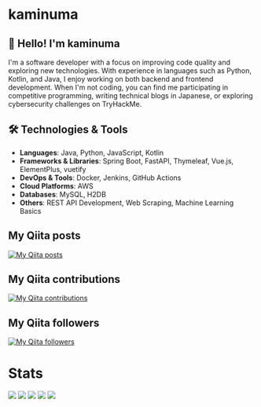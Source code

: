 # kaminuma
## 👋 Hello! I'm kaminuma
I'm a software developer with a focus on improving code quality and exploring new technologies. With experience in languages such as Python, Kotlin, and Java, I enjoy working on both backend and frontend development. When I'm not coding, you can find me participating in competitive programming, writing technical blogs in Japanese, or exploring cybersecurity challenges on TryHackMe.

## 🛠️ Technologies & Tools

- **Languages**: Java, Python, JavaScript, Kotlin
- **Frameworks & Libraries**: Spring Boot, FastAPI, Thymeleaf, Vue.js, ElementPlus, vuetify
- **DevOps & Tools**: Docker, Jenkins, GitHub Actions
- **Cloud Platforms**: AWS
- **Databases**: MySQL, H2DB
- **Others**: REST API Development, Web Scraping, Machine Learning Basics

## My Qiita posts
[![My Qiita posts](https://qiita-badge.apiapi.app/s/kaminuma/posts.svg)](http://qiita.com/kaminuma)
## My Qiita contributions
[![My Qiita contributions](https://qiita-badge.apiapi.app/s/kaminuma/contributions.svg)](http://qiita.com/kaminuma)
## My Qiita followers
[![My Qiita followers](https://qiita-badge.apiapi.app/s/kaminuma/followers.svg)](http://qiita.com/kaminuma)

# Stats
![](http://github-profile-summary-cards.vercel.app/api/cards/profile-details?username=kaminuma&theme=gruvbox)
![](http://github-profile-summary-cards.vercel.app/api/cards/repos-per-language?username=kaminuma&theme=gruvbox)
![](http://github-profile-summary-cards.vercel.app/api/cards/most-commit-language?username=kaminuma&theme=gruvbox)
![](http://github-profile-summary-cards.vercel.app/api/cards/stats?username=kaminuma&theme=gruvbox)
![](http://github-profile-summary-cards.vercel.app/api/cards/productive-time?username=kaminuma&theme=gruvbox&utcOffset=9)